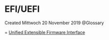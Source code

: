 # EFI/UEFI
Created Mittwoch 20 November 2019
@Glossary

= [Unified Extensible Firmware Interface](https://en.wikipedia.org/wiki/Unified%20Extensible%20Firmware%20Interface)

